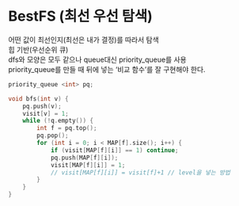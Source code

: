 # BestFS (최선 우선 탐색)
어떤 값이 최선인지(최선은 내가 결정)를 따라서 탐색<br>
힙 기반(우선순위 큐)<br>
dfs와 모양은 모두 같으나 queue대신 priority_queue를 사용<br>
priority_queue를 만들 때 뒤에 넣는 ‘비교 함수’를 잘 구현해야 한다.<br>
```c++
priority_queue <int> pq;

void bfs(int v) {
	pq.push(v);
	visit[v] = 1;
	while (!q.empty()) {
		int f = pq.top();
		pq.pop();
		for (int i = 0; i < MAP[f].size(); i++) {
			if (visit[MAP[f][i]] == 1) continue;
			pq.push(MAP[f][i]);
			visit[MAP[f][i]] = 1; 
			// visit[MAP[f][i]] = visit[f]+1 // level을 넣는 방법
		}
	}
}
```